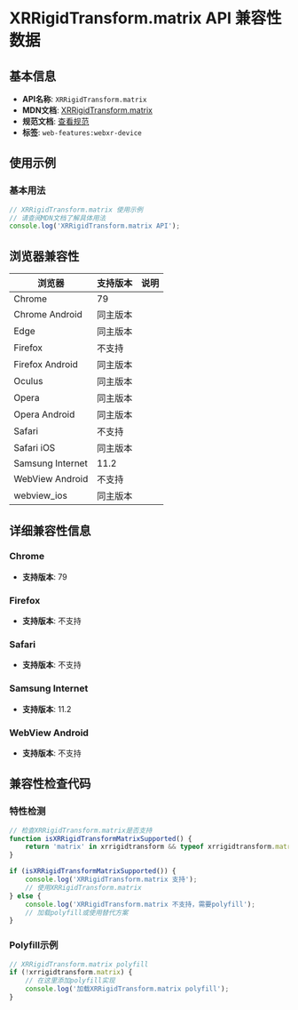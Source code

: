 # XRRigidTransform.matrix API 兼容性数据

## 基本信息

- **API名称**: `XRRigidTransform.matrix`
- **MDN文档**: [XRRigidTransform.matrix](https://developer.mozilla.org/docs/Web/API/XRRigidTransform/matrix)
- **规范文档**: [查看规范](https://immersive-web.github.io/webxr/#dom-xrrigidtransform-matrix)
- **标签**: `web-features:webxr-device`

## 使用示例

### 基本用法

```javascript
// XRRigidTransform.matrix 使用示例
// 请查阅MDN文档了解具体用法
console.log('XRRigidTransform.matrix API');
```

## 浏览器兼容性

| 浏览器 | 支持版本 | 说明 |
|--------|----------|------|
| Chrome | 79 |  |
| Chrome Android | 同主版本 |  |
| Edge | 同主版本 |  |
| Firefox | 不支持 |  |
| Firefox Android | 同主版本 |  |
| Oculus | 同主版本 |  |
| Opera | 同主版本 |  |
| Opera Android | 同主版本 |  |
| Safari | 不支持 |  |
| Safari iOS | 同主版本 |  |
| Samsung Internet | 11.2 |  |
| WebView Android | 不支持 |  |
| webview_ios | 同主版本 |  |

## 详细兼容性信息

### Chrome

- **支持版本**: 79

### Firefox

- **支持版本**: 不支持

### Safari

- **支持版本**: 不支持

### Samsung Internet

- **支持版本**: 11.2

### WebView Android

- **支持版本**: 不支持

## 兼容性检查代码

### 特性检测

```javascript
// 检查XRRigidTransform.matrix是否支持
function isXRRigidTransformMatrixSupported() {
    return 'matrix' in xrrigidtransform && typeof xrrigidtransform.matrix === 'function';
}

if (isXRRigidTransformMatrixSupported()) {
    console.log('XRRigidTransform.matrix 支持');
    // 使用XRRigidTransform.matrix
} else {
    console.log('XRRigidTransform.matrix 不支持，需要polyfill');
    // 加载polyfill或使用替代方案
}
```

### Polyfill示例

```javascript
// XRRigidTransform.matrix polyfill
if (!xrrigidtransform.matrix) {
    // 在这里添加polyfill实现
    console.log('加载XRRigidTransform.matrix polyfill');
}
```

